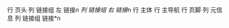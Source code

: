 行 页头
    列 链接组 左
        链接*n
    列 链接组 右
        链接*n
行 主体
    行 主导航
行 页脚
    列 元信息
    列 链接组
        链接*n